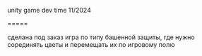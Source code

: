 unity game
dev time 11/2024

=====

сделана под заказ
игра по типу башенной защиты, где нужно сорединять цветы и перемещать их по игровому полю